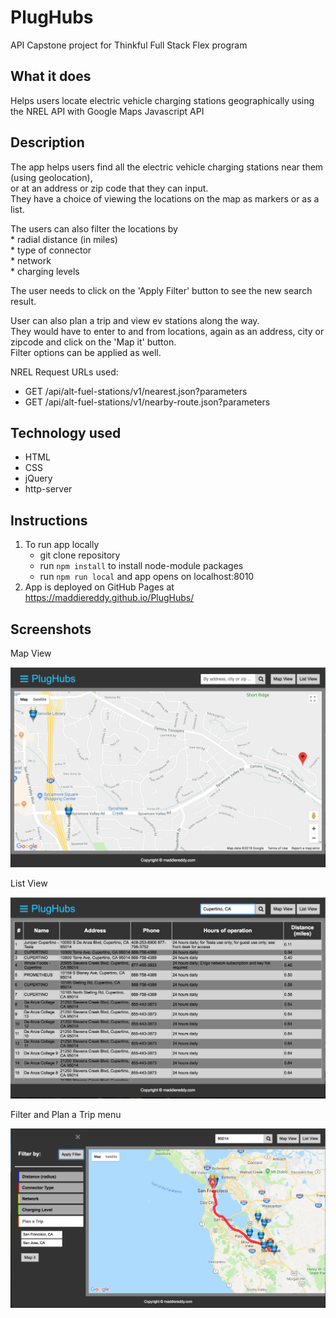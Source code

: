 # PlugHubs
API Capstone project for Thinkful Full Stack Flex program

## What it does
Helps users locate electric vehicle charging stations geographically using the NREL API with Google Maps Javascript API

## Description
The app helps users find all the electric vehicle charging stations near them (using geolocation),   
or at an address or zip code that they can input.    
They have a choice of viewing the locations on the map as markers or as a list.    

The users can also filter the locations by    
	* radial distance (in miles)   
	* type of connector   
	* network   
	* charging levels    

The user needs to click on the 'Apply Filter' button to see the new search result.    

User can also plan a trip and view ev stations along the way.    
They would have to enter to and from locations, again as an address, city or zipcode and click on the 'Map it' button.    
Filter options can be applied as well.

NREL Request URLs used:    
  * GET /api/alt-fuel-stations/v1/nearest.json?parameters    
  * GET /api/alt-fuel-stations/v1/nearby-route.json?parameters    

## Technology used   
  * HTML
  * CSS
  * jQuery
  * http-server

## Instructions
1. To run app locally
	* git clone repository
	* run `npm install` to install node-module packages
	* run `npm run local` and app opens on localhost:8010
2. App is deployed on GitHub Pages at https://maddiereddy.github.io/PlugHubs/

## Screenshots

Map View

![map screen](screenshots/Screen1.png)

List View

![list screen](screenshots/Screen2.png)

Filter and Plan a Trip menu

![filter menu](screenshots/Screen4.png)
